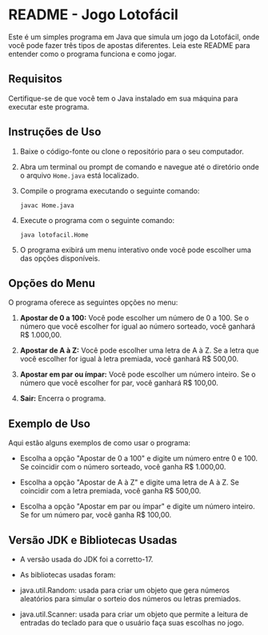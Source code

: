 # README - Jogo Lotofácil

Este é um simples programa em Java que simula um jogo da Lotofácil, onde você pode fazer três tipos de apostas diferentes. Leia este README para entender como o programa funciona e como jogar.

## Requisitos

Certifique-se de que você tem o Java instalado em sua máquina para executar este programa.

## Instruções de Uso

1. Baixe o código-fonte ou clone o repositório para o seu computador.

2. Abra um terminal ou prompt de comando e navegue até o diretório onde o arquivo `Home.java` está localizado.

3. Compile o programa executando o seguinte comando:
   ```
   javac Home.java
   ```

4. Execute o programa com o seguinte comando:
   ```
   java lotofacil.Home
   ```

5. O programa exibirá um menu interativo onde você pode escolher uma das opções disponíveis.

## Opções do Menu

O programa oferece as seguintes opções no menu:

1. **Apostar de 0 a 100:** Você pode escolher um número de 0 a 100. Se o número que você escolher for igual ao número sorteado, você ganhará R$ 1.000,00.

2. **Apostar de A à Z:** Você pode escolher uma letra de A à Z. Se a letra que você escolher for igual à letra premiada, você ganhará R$ 500,00.

3. **Apostar em par ou ímpar:** Você pode escolher um número inteiro. Se o número que você escolher for par, você ganhará R$ 100,00.

4. **Sair:** Encerra o programa.

## Exemplo de Uso

Aqui estão alguns exemplos de como usar o programa:

- Escolha a opção "Apostar de 0 a 100" e digite um número entre 0 e 100. Se coincidir com o número sorteado, você ganha R$ 1.000,00.

- Escolha a opção "Apostar de A à Z" e digite uma letra de A à Z. Se coincidir com a letra premiada, você ganha R$ 500,00.

- Escolha a opção "Apostar em par ou ímpar" e digite um número inteiro. Se for um número par, você ganha R$ 100,00.

## Versão JDK e Bibliotecas Usadas

- A versão usada do JDK foi a corretto-17.

- As bibliotecas usadas foram:
- java.util.Random: usada para criar um objeto que gera números aleatórios para simular o sorteio dos números ou letras premiados.
- java.util.Scanner: usada para criar um objeto que permite a leitura de entradas do teclado para que o usuário faça suas escolhas no jogo.
